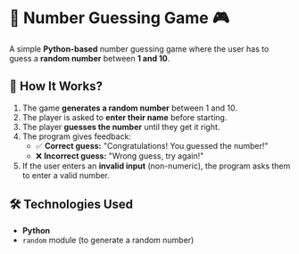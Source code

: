 # 🎲 Number Guessing Game 🎮

A simple **Python-based** number guessing game where the user has to guess a **random number** between **1 and 10**.

## 📌 How It Works?
1. The game **generates a random number** between 1 and 10.
2. The player is asked to **enter their name** before starting.
3. The player **guesses the number** until they get it right.
4. The program gives feedback:
   - ✅ **Correct guess:** "Congratulations! You guessed the number!"
   - ❌ **Incorrect guess:** "Wrong guess, try again!"
5. If the user enters an **invalid input** (non-numeric), the program asks them to enter a valid number.

## 🛠 Technologies Used
- **Python**
- `random` module (to generate a random number)
